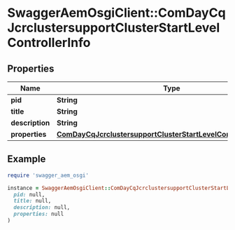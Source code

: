 # SwaggerAemOsgiClient::ComDayCqJcrclustersupportClusterStartLevelControllerInfo

## Properties

| Name | Type | Description | Notes |
| ---- | ---- | ----------- | ----- |
| **pid** | **String** |  | [optional] |
| **title** | **String** |  | [optional] |
| **description** | **String** |  | [optional] |
| **properties** | [**ComDayCqJcrclustersupportClusterStartLevelControllerProperties**](ComDayCqJcrclustersupportClusterStartLevelControllerProperties.md) |  | [optional] |

## Example

```ruby
require 'swagger_aem_osgi'

instance = SwaggerAemOsgiClient::ComDayCqJcrclustersupportClusterStartLevelControllerInfo.new(
  pid: null,
  title: null,
  description: null,
  properties: null
)
```

